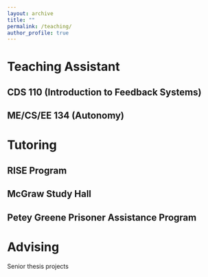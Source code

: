 ```yaml
---
layout: archive
title: ""
permalink: /teaching/
author_profile: true
---
```



Teaching Assistant
===

CDS 110 (Introduction to Feedback Systems)
---

ME/CS/EE 134 (Autonomy)
---


Tutoring
===

RISE Program
---

McGraw Study Hall
---

Petey Greene Prisoner Assistance Program
---

Advising
===

Senior thesis projects
